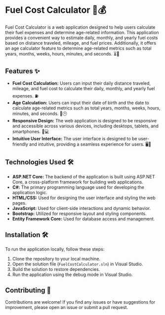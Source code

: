 # Fuel Cost Calculator 🚗💰

Fuel Cost Calculator is a web application designed to help users calculate their fuel expenses and determine age-related information. This application provides a convenient way to estimate daily, monthly, and yearly fuel costs based on distance traveled, mileage, and fuel prices. Additionally, it offers an age calculator feature to determine age-related metrics such as total years, months, weeks, hours, minutes, and seconds. ⏳📅

## Features ✨

- **Fuel Cost Calculation:** Users can input their daily distance traveled, mileage, and fuel cost to calculate their daily, monthly, and yearly fuel expenses. ⛽
- **Age Calculation:** Users can input their date of birth and the date to calculate age-related metrics such as total years, months, weeks, hours, minutes, and seconds. 🎂🕒
- **Responsive Design:** The web application is designed to be responsive and accessible across various devices, including desktops, tablets, and smartphones. 📱💻
- **Intuitive User Interface:** The user interface is designed to be user-friendly and intuitive, providing a seamless experience for users. 🖥️🎨

## Technologies Used 🛠️

- **ASP.NET Core:** The backend of the application is built using ASP.NET Core, a cross-platform framework for building web applications. 
- **C#:** The primary programming language used for developing the application logic.
- **HTML/CSS:** Used for designing the user interface and styling the web pages.
- **JavaScript:** Used for client-side interactions and dynamic behavior.
- **Bootstrap:** Utilized for responsive layout and styling components.
- **Entity Framework Core:** Used for database access and management.

## Installation 🛠️

To run the application locally, follow these steps:

1. Clone the repository to your local machine.
2. Open the solution file (`FuelCostCalculator.sln`) in Visual Studio.
3. Build the solution to restore dependencies.
4. Run the application using the debug mode in Visual Studio.

## Contributing 🤝

Contributions are welcome! If you find any issues or have suggestions for improvement, please open an issue or submit a pull request.

